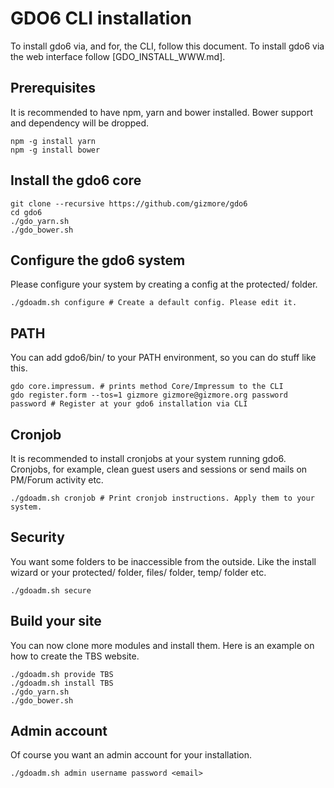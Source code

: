# GDO6 CLI installation

To install gdo6 via, and for, the CLI, follow this document.
To install gdo6 via the web interface follow [GDO_INSTALL_WWW.md].


## Prerequisites

It is recommended to have npm, yarn and bower installed.
Bower support and dependency will be dropped.

    npm -g install yarn
    npm -g install bower


## Install the gdo6 core

    git clone --recursive https://github.com/gizmore/gdo6
    cd gdo6
    ./gdo_yarn.sh
    ./gdo_bower.sh


## Configure the gdo6 system

Please configure your system by creating a config at the protected/ folder.

    ./gdoadm.sh configure # Create a default config. Please edit it.


## PATH

You can add gdo6/bin/ to your PATH environment, so you can do stuff like this.
    
    gdo core.impressum. # prints method Core/Impressum to the CLI
    gdo register.form --tos=1 gizmore gizmore@gizmore.org password password # Register at your gdo6 installation via CLI
    
    
## Cronjob

It is recommended to install cronjobs at your system running gdo6.
Cronjobs, for example, clean guest users and sessions or send mails on PM/Forum activity etc. 

    ./gdoadm.sh cronjob # Print cronjob instructions. Apply them to your system.
   
    
## Security

You want some folders to be inaccessible from the outside. Like the install wizard or your protected/ folder, files/ folder, temp/ folder etc.

    ./gdoadm.sh secure
    

## Build your site

You can now clone more modules and install them.
Here is an example on how to create the TBS website.

    ./gdoadm.sh provide TBS
    ./gdoadm.sh install TBS
    ./gdo_yarn.sh
    ./gdo_bower.sh
    
    
## Admin account

Of course you want an admin account for your installation.

    ./gdoadm.sh admin username password <email>
        
    